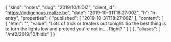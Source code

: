 {
  "kind": "notes",
  "slug": "2019/10/hlDlZ",
  "client_id": "https://indigenous.realize.be",
  "date": "2019-10-31T18:27:00Z",
  "h": "h-entry",
  "properties": {
    "published": [
      "2019-10-31T18:27:00Z"
    ],
    "content": [
      {
        "html": "",
        "value": "Lots of trick or treaters out tonight. So the best thing is to turn the lights low and pretend you're not in.... Right? "
      }
    ]
  },
  "aliases": [
    "/mf2/2019/10/hldlz"
  ]
}
